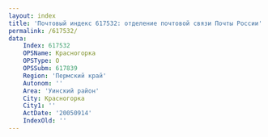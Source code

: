 ```yaml
---
layout: index
title: 'Почтовый индекс 617532: отделение почтовой связи Почты России'
permalink: /617532/
data:
    Index: 617532
    OPSName: Красногорка
    OPSType: О
    OPSSubm: 617839
    Region: 'Пермский край'
    Autonom: ''
    Area: 'Уинский район'
    City: Красногорка
    City1: ''
    ActDate: '20050914'
    IndexOld: ''
---
```

